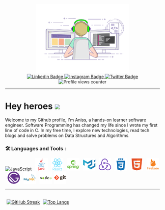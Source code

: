 <div id="header" align="center">
   <img src="./src/img/giphy.gif" alt="Developer typing code" width="300">
    <div id="badges">
      <a href="https://www.linkedin.com/in/aniss-nahim-3154581a0/">
          <img src="https://img.shields.io/badge/LinkedIn-blue?style=for-the-badge&logo=linkedin&logoColor=white" alt="LinkedIn Badge"/>
      </a>
      <a href="https://www.instagram.com/aniss_nahim/">
          <img src="https://img.shields.io/badge/Instagram-E4405F?style=for-the-badge&logo=instagram&logoColor=white" alt="Instagram Badge"/>
      </a>
      <a href="https://twitter.com/NahimAniss">
          <img src="https://img.shields.io/badge/Twitter-blue?style=for-the-badge&logo=twitter&logoColor=white" alt="Twitter Badge"/>
      </a>
    </div>
    <img src="https://komarev.com/ghpvc/?username=Aniss-nahim&style=flat-square&color=green" alt="Profile views counter"/>
</div>

---

<h1>
  Hey heroes
  <img src="https://media.giphy.com/media/hvRJCLFzcasrR4ia7z/giphy.gif" width="10px"/>
</h1>

Welcome to my Github profile, I'm Aniss, a hands-on learner software engineer. Software Programming has changed my life since I wrote my first line of code in C. In my free time, I explore new technologies, read tech blogs and solve problems on Data Structures and Algorithms.

### :hammer_and_wrench: Languages and Tools :

  <div>
  <img src="https://github.com/devicons/devicon/master/icons/javascript/javascript-original.svg" title="JavaScript" alt="JavaScript" width="40" height="40"/> &nbsp;
  <img src="https://github.com/devicons/devicon/blob/master/icons/java/java-original-wordmark.svg" title="Java" alt="Java" width="40" height="40"/> &nbsp;
  <img src="https://github.com/devicons/devicon/blob/master/icons/react/react-original-wordmark.svg" title="React" alt="React" width="40" height="40"/> &nbsp;
  <img src="https://github.com/devicons/devicon/blob/master/icons/spring/spring-original-wordmark.svg" title="Spring" alt="Spring" width="40" height="40"/> &nbsp;
  <img src="https://github.com/devicons/devicon/blob/master/icons/materialui/materialui-original.svg" title="Material UI" alt="Material UI" width="40" height="40"/> &nbsp;
  <img src="https://github.com/devicons/devicon/blob/master/icons/redux/redux-original.svg" title="Redux" alt="Redux " width="40" height="40"/> &nbsp;
  <img src="https://github.com/devicons/devicon/blob/master/icons/css3/css3-plain-wordmark.svg"  title="CSS3" alt="CSS" width="40" height="40"/> &nbsp;
  <img src="https://github.com/devicons/devicon/blob/master/icons/html5/html5-original.svg" title="HTML5" alt="HTML" width="40" height="40"/> &nbsp;
  <img src="https://github.com/devicons/devicon/blob/master/icons/firebase/firebase-plain-wordmark.svg" title="Firebase" alt="Firebase" width="40" height="40"/> &nbsp;
  <img src="https://github.com/devicons/devicon/blob/master/icons/gatsby/gatsby-original.svg" title="Gatsby"  alt="Gatsby" width="40" height="40"/> &nbsp;
  <img src="https://github.com/devicons/devicon/blob/master/icons/mysql/mysql-original-wordmark.svg" title="MySQL"  alt="MySQL" width="40" height="40"/> &nbsp;
  <img src="https://github.com/devicons/devicon/blob/master/icons/nodejs/nodejs-original-wordmark.svg" title="NodeJS" alt="NodeJS" width="40" height="40"/>&nbsp;
  <img src="https://github.com/devicons/devicon/blob/master/icons/git/git-original-wordmark.svg" title="Git" alt="Git" width="40" height="40"/>
</div>

---

<div align="center" style="display:flex">
<div style="margin:5px;">

[![GitHub Streak](http://github-readme-streak-stats.herokuapp.com?user=Aniss-nahim&theme=flag-india)](https://git.io/streak-stats)

</div>
<div style="margin:5px;">

[![Top Langs](https://github-readme-stats.vercel.app/api/top-langs/?username=Aniss-nahim&layout=compact&theme=flag-india)](https://github.com/anuraghazra/github-readme-stats)

</div>
<div>
